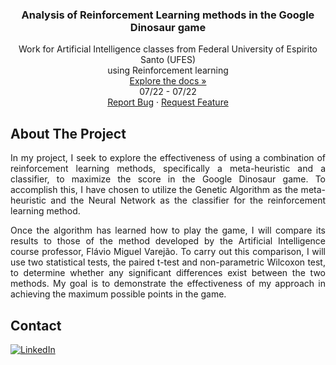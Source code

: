 <h3 align="center"> Analysis of Reinforcement Learning methods in the Google Dinosaur game </h3>

  <p align="center">
    Work for Artificial Intelligence classes from Federal University of Espirito Santo (UFES)
    <br />
    using Reinforcement learning
    <br />
    <a href="https://github.com/danieldealmeidaduque/ufes-ai-reinforcementLearning"<strong>Explore the docs »</strong></a>
    <br />
    07/22 - 07/22
    <br />
    <a href="https://github.com/danieldealmeidaduque/ufes-ai-reinforcementLearning">Report Bug</a>
    ·
    <a href="https://github.com/danieldealmeidaduque/ufes-ai-reinforcementLearning">Request Feature</a>
  </p>
</div>

<!-- ABOUT THE PROJECT -->
## About The Project

<p align="justify">
  In my project, I seek to explore the effectiveness of using a combination of reinforcement learning methods, specifically a meta-heuristic and a classifier, to maximize the score in the Google Dinosaur game. To accomplish this, I have chosen to utilize the Genetic Algorithm as the meta-heuristic and the Neural Network as the classifier for the reinforcement learning method.
</p>

<p align="justify">
  Once the algorithm has learned how to play the game, I will compare its results to those of the method developed by the Artificial Intelligence course professor, Flávio Miguel Varejão. To carry out this comparison, I will use two statistical tests, the paired t-test and non-parametric Wilcoxon test, to determine whether any significant differences exist between the two methods. My goal is to demonstrate the effectiveness of my approach in achieving the maximum possible points in the game.
</p>

<!-- CONTACT -->
## Contact

<div align="left">

  <a href="">[![LinkedIn][linkedin-shield]][linkedin-url]</a>

</div>

<!-- MARKDOWN LINKS & IMAGES -->
[linkedin-shield]: https://img.shields.io/badge/-LinkedIn-black.svg?style=for-the-badge&logo=linkedin&colorB=555
[linkedin-url]: https://www.linkedin.com/in/danieldealmeidaduque/
